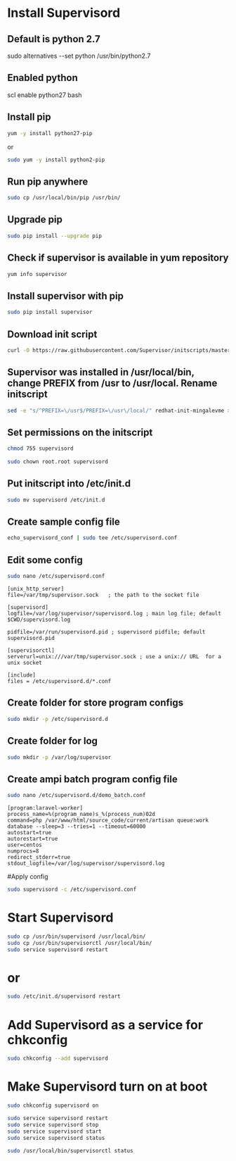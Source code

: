 # Install Supervisord

## Default is python 2.7
sudo alternatives --set python /usr/bin/python2.7
 
## Enabled python
scl enable python27 bash

## Install pip
```sh
yum -y install python27-pip
```
or 
```sh
sudo yum -y install python2-pip
```
 
## Run pip anywhere
```sh
sudo cp /usr/local/bin/pip /usr/bin/
```
 
## Upgrade pip
```sh
sudo pip install --upgrade pip
```
 
## Check if supervisor is available in yum repository
```sh
yum info supervisor
```
 
## Install supervisor with pip
```sh
sudo pip install supervisor
```
 
## Download init script
```sh
curl -O https://raw.githubusercontent.com/Supervisor/initscripts/master/redhat-init-mingalevme
```
 
## Supervisor was installed in /usr/local/bin, change PREFIX from /usr to /usr/local. Rename initscript
```sh
sed -e "s/^PREFIX=\/usr$/PREFIX=\/usr\/local/" redhat-init-mingalevme > supervisord
```
 
## Set permissions on the initscript
```sh
chmod 755 supervisord
 
sudo chown root.root supervisord
```
 
## Put initscript into /etc/init.d
```sh
sudo mv supervisord /etc/init.d
```
 
## Create sample config file
```sh
echo_supervisord_conf | sudo tee /etc/supervisord.conf
```
 
## Edit some config
```sh
sudo nano /etc/supervisord.conf
```
 
```
[unix_http_server]
file=/var/tmp/supervisor.sock   ; the path to the socket file
 
[supervisord]
logfile=/var/log/supervisor/supervisord.log ; main log file; default $CWD/supervisord.log
 
pidfile=/var/run/supervisord.pid ; supervisord pidfile; default supervisord.pid
 
[supervisorctl]
serverurl=unix:///var/tmp/supervisor.sock ; use a unix:// URL  for a unix socket
 
[include]
files = /etc/supervisord.d/*.conf
```
 
## Create folder for store program configs
```sh
sudo mkdir -p /etc/supervisord.d
```
 
## Create folder for log
```sh
sudo mkdir -p /var/log/supervisor
```
 
## Create ampi batch program config file
```sh
sudo nano /etc/supervisord.d/demo_batch.conf
```
 
```
[program:laravel-worker]
process_name=%(program_name)s_%(process_num)02d
command=php /var/www/html/source_code/current/artisan queue:work database --sleep=3 --tries=1 --timeout=60000
autostart=true
autorestart=true
user=centos
numprocs=8
redirect_stderr=true
stdout_logfile=/var/log/supervisor/supervisord.log
```
 
#Apply config
```sh
sudo supervisord -c /etc/supervisord.conf
```
 
# Start Supervisord
```sh
sudo cp /usr/bin/supervisord /usr/local/bin/
sudo cp /usr/bin/supervisorctl /usr/local/bin/
sudo service supervisord restart
```
 
# or
```sh
sudo /etc/init.d/supervisord restart
```
 
# Add Supervisord as a service for chkconfig
```sh
sudo chkconfig --add supervisord
```
 
# Make Supervisord turn on at boot
```sh
sudo chkconfig supervisord on

sudo service supervisord restart
sudo service supervisord stop
sudo service supervisord start
sudo service supervisord status
 
sudo /usr/local/bin/supervisorctl status

```

